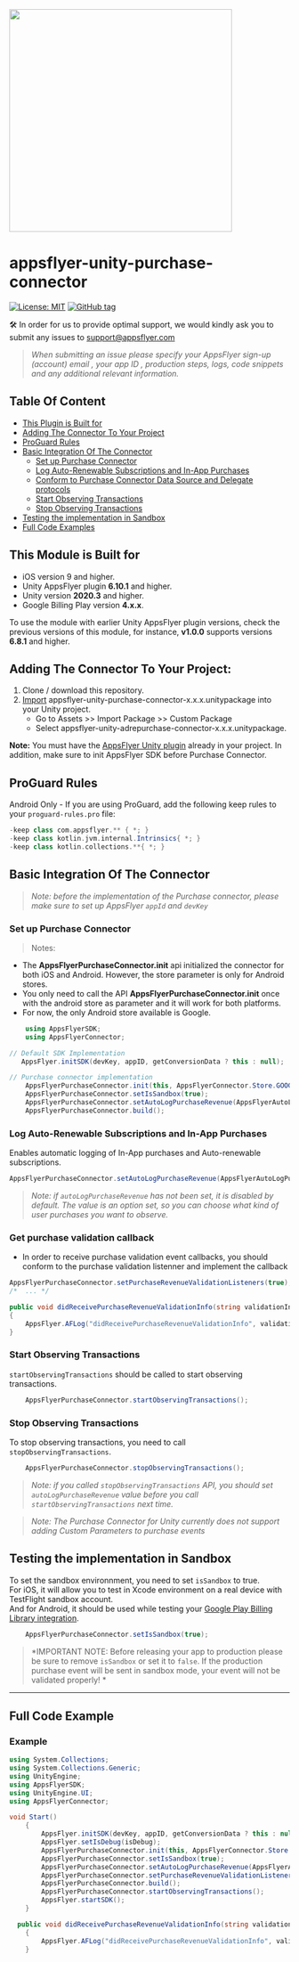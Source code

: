 <img src="https://massets.appsflyer.com/wp-content/uploads/2018/06/20092440/static-ziv_1TP.png"  width="400" >

# appsflyer-unity-purchase-connector

[![License: MIT](https://img.shields.io/badge/License-MIT-blue.svg)](https://opensource.org/licenses/MIT)
[![GitHub tag](https://img.shields.io/github/v/release/AppsFlyerSDK/appsflyer-apple-purchase-connector)](https://img.shields.io/github/v/release/AppsFlyerSDK/appsflyer-unity-plugin)


🛠 In order for us to provide optimal support, we would kindly ask you to submit any issues to support@appsflyer.com

> *When submitting an issue please specify your AppsFlyer sign-up (account) email , your app ID , production steps, logs, code snippets and any additional relevant information.*


## Table Of Content
  * [This Plugin is Built for](#plugin-build-for)
  * [Adding The Connector To Your Project](#install-connector)
  * [ProGuard Rules](#proguard-rules)
  * [Basic Integration Of The Connector](#basic-integration)
    + [Set up Purchase Connector](#create-instance)
    + [Log Auto-Renewable Subscriptions and In-App Purchases](#log-subscriptions)
    + [Conform to Purchase Connector Data Source and Delegate protocols](#conforming)
    + [Start Observing Transactions](#start)
    + [Stop Observing Transactions](#stop)
  * [Testing the implementation in Sandbox](#testing)
  * [Full Code Examples](#example)


## <a id="plugin-build-for"> This Module is Built for
- iOS version 9 and higher.
- Unity AppsFlyer plugin **6.10.1** and higher.
- Unity version **2020.3** and higher.
- Google Billing Play version **4.x.x**.

To use the module with earlier Unity AppsFlyer plugin versions, check the previous versions of this module, for instance, **v1.0.0** supports versions **6.8.1** and higher.

## <a id="install-connector">  Adding The Connector To Your Project:

1. Clone / download this repository.
2. [Import](https://docs.unity3d.com/Manual/AssetPackages.html) appsflyer-unity-purchase-connector-x.x.x.unitypackage  into your Unity project.
    * Go to Assets >> Import Package >> Custom Package
    * Select appsflyer-unity-adrepurchase-connector-x.x.x.unitypackage.

**Note:** You must have the [AppsFlyer Unity plugin](https://github.com/AppsFlyerSDK/appsflyer-unity-plugin) already in your project. In addition, make sure to init AppsFlyer SDK before Purchase Connector.

## <a id="proguard-rules"> ProGuard Rules
Android Only - If you are using ProGuard, add the following keep rules to your `proguard-rules.pro` file:

```groovy
-keep class com.appsflyer.** { *; }
-keep class kotlin.jvm.internal.Intrinsics{ *; }
-keep class kotlin.collections.**{ *; }
```

## <a id="basic-integration"> Basic Integration Of The Connector
> *Note: before the implementation of the Purchase connector, please make sure to set up AppsFlyer `appId` and `devKey`*

### <a id="create-instance"> Set up Purchase Connector
 
 > Notes: 
 * The **AppsFlyerPurchaseConnector.init** api initialized the connector for both iOS and Android. However, the store parameter is only for Android stores. 
 * You only need to call the API **AppsFlyerPurchaseConnector.init** once with the android store as parameter and it will work for both platforms. 
 * For now, the only Android store available is Google. 

```c#
    using AppsFlyerSDK;
    using AppsFlyerConnector;

// Default SDK Implementation
   AppsFlyer.initSDK(devKey, appID, getConversionData ? this : null);

// Purchase connector implementation 
    AppsFlyerPurchaseConnector.init(this, AppsFlyerConnector.Store.GOOGLE);
    AppsFlyerPurchaseConnector.setIsSandbox(true);
    AppsFlyerPurchaseConnector.setAutoLogPurchaseRevenue(AppsFlyerAutoLogPurchaseRevenueOptions.AppsFlyerAutoLogPurchaseRevenueOptionsAutoRenewableSubscriptions, AppsFlyerAutoLogPurchaseRevenueOptions.AppsFlyerAutoLogPurchaseRevenueOptionsInAppPurchases);
    AppsFlyerPurchaseConnector.build();

```


### <a id="log-subscriptions"> Log Auto-Renewable Subscriptions and In-App Purchases

Enables automatic logging of In-App purchases and Auto-renewable subscriptions.
 
```c#
AppsFlyerPurchaseConnector.setAutoLogPurchaseRevenue(AppsFlyerAutoLogPurchaseRevenueOptions.AppsFlyerAutoLogPurchaseRevenueOptionsAutoRenewableSubscriptions, AppsFlyerAutoLogPurchaseRevenueOptions.AppsFlyerAutoLogPurchaseRevenueOptionsInAppPurchases);
```

> *Note: if `autoLogPurchaseRevenue` has not been set, it is disabled by default. The value is an option set, so you can choose what kind of user purchases you want to observe.*

### <a id="conforming"> Get purchase validation callback

* In order to receive purchase validation event callbacks, you should conform to the purchase validation listenner and implement the callback 

 
```c#
AppsFlyerPurchaseConnector.setPurchaseRevenueValidationListeners(true);
/*  ... */

public void didReceivePurchaseRevenueValidationInfo(string validationInfo)
{
    AppsFlyer.AFLog("didReceivePurchaseRevenueValidationInfo", validationInfo);
}

```


### <a id="start"> Start Observing Transactions

`startObservingTransactions` should be called to start observing transactions.

```c#
    AppsFlyerPurchaseConnector.startObservingTransactions();
```


### <a id="stop"> Stop Observing Transactions

To stop observing transactions, you need to call `stopObservingTransactions`.
 
```c#
    AppsFlyerPurchaseConnector.stopObservingTransactions();
```

> *Note: if you called `stopObservingTransactions` API, you should set `autoLogPurchaseRevenue` value before you call `startObservingTransactions` next time.* 

> *Note: The Purchase Connector for Unity currently does not support adding Custom Parameters to purchase events*

## <a id="testing"> Testing the implementation in Sandbox
To set the sandbox environnment, you need to set `isSandbox` to true. </br>
For iOS, it will allow you to test in Xcode environment on a real device with TestFlight sandbox account. </br>
And for Android, it should be used while testing your [Google Play Billing Library integration](https://developer.android.com/google/play/billing/test). 

```c#
    AppsFlyerPurchaseConnector.setIsSandbox(true);
```


> *IMPORTANT NOTE: Before releasing your app to production please be sure to remove `isSandbox` or set it to `false`. If the production purchase event will be sent in sandbox mode, your event will not be validated properly! *

***

## <a id="example"> Full Code Example

### Example
```c#
using System.Collections;
using System.Collections.Generic;
using UnityEngine;
using AppsFlyerSDK;
using UnityEngine.UI;
using AppsFlyerConnector;

void Start()
    { 
        AppsFlyer.initSDK(devKey, appID, getConversionData ? this : null);
        AppsFlyer.setIsDebug(isDebug);
        AppsFlyerPurchaseConnector.init(this, AppsFlyerConnector.Store.GOOGLE);
        AppsFlyerPurchaseConnector.setIsSandbox(true);
        AppsFlyerPurchaseConnector.setAutoLogPurchaseRevenue(AppsFlyerAutoLogPurchaseRevenueOptions.AppsFlyerAutoLogPurchaseRevenueOptionsAutoRenewableSubscriptions, AppsFlyerAutoLogPurchaseRevenueOptions.AppsFlyerAutoLogPurchaseRevenueOptionsInAppPurchases);
        AppsFlyerPurchaseConnector.setPurchaseRevenueValidationListeners(true);
        AppsFlyerPurchaseConnector.build();
        AppsFlyerPurchaseConnector.startObservingTransactions();
        AppsFlyer.startSDK();
    }

  public void didReceivePurchaseRevenueValidationInfo(string validationInfo)
    {
        AppsFlyer.AFLog("didReceivePurchaseRevenueValidationInfo", validationInfo);
    }

```
